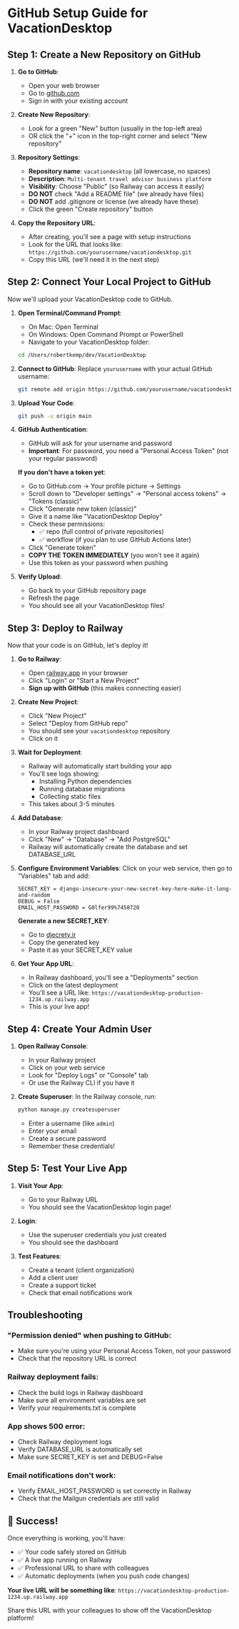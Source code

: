 # GitHub Setup Guide for VacationDesktop

## Step 1: Create a New Repository on GitHub

1. **Go to GitHub**:
   - Open your web browser
   - Go to [github.com](https://github.com)
   - Sign in with your existing account

2. **Create New Repository**:
   - Look for a green "New" button (usually in the top-left area)
   - OR click the "+" icon in the top-right corner and select "New repository"

3. **Repository Settings**:
   - **Repository name**: `vacationdesktop` (all lowercase, no spaces)
   - **Description**: `Multi-tenant travel advisor business platform`
   - **Visibility**: Choose "Public" (so Railway can access it easily)
   - **DO NOT** check "Add a README file" (we already have files)
   - **DO NOT** add .gitignore or license (we already have these)
   - Click the green "Create repository" button

4. **Copy the Repository URL**:
   - After creating, you'll see a page with setup instructions
   - Look for the URL that looks like: `https://github.com/yourusername/vacationdesktop.git`
   - Copy this URL (we'll need it in the next step)

## Step 2: Connect Your Local Project to GitHub

Now we'll upload your VacationDesktop code to GitHub.

1. **Open Terminal/Command Prompt**:
   - On Mac: Open Terminal
   - On Windows: Open Command Prompt or PowerShell
   - Navigate to your VacationDesktop folder:
   ```bash
   cd /Users/robertkemp/dev/VacationDesktop
   ```

2. **Connect to GitHub**:
   Replace `yourusername` with your actual GitHub username:
   ```bash
   git remote add origin https://github.com/yourusername/vacationdesktop.git
   ```

3. **Upload Your Code**:
   ```bash
   git push -u origin main
   ```

4. **GitHub Authentication**:
   - GitHub will ask for your username and password
   - **Important**: For password, you need a "Personal Access Token" (not your regular password)
   
   **If you don't have a token yet**:
   - Go to GitHub.com → Your profile picture → Settings
   - Scroll down to "Developer settings" → "Personal access tokens" → "Tokens (classic)"
   - Click "Generate new token (classic)"
   - Give it a name like "VacationDesktop Deploy"
   - Check these permissions:
     - ✅ repo (full control of private repositories)
     - ✅ workflow (if you plan to use GitHub Actions later)
   - Click "Generate token"
   - **COPY THE TOKEN IMMEDIATELY** (you won't see it again)
   - Use this token as your password when pushing

5. **Verify Upload**:
   - Go back to your GitHub repository page
   - Refresh the page
   - You should see all your VacationDesktop files!

## Step 3: Deploy to Railway

Now that your code is on GitHub, let's deploy it!

1. **Go to Railway**:
   - Open [railway.app](https://railway.app) in your browser
   - Click "Login" or "Start a New Project"
   - **Sign up with GitHub** (this makes connecting easier)

2. **Create New Project**:
   - Click "New Project"
   - Select "Deploy from GitHub repo"
   - You should see your `vacationdesktop` repository
   - Click on it

3. **Wait for Deployment**:
   - Railway will automatically start building your app
   - You'll see logs showing:
     - Installing Python dependencies
     - Running database migrations
     - Collecting static files
   - This takes about 3-5 minutes

4. **Add Database**:
   - In your Railway project dashboard
   - Click "New" → "Database" → "Add PostgreSQL"
   - Railway will automatically create the database and set DATABASE_URL

5. **Configure Environment Variables**:
   Click on your web service, then go to "Variables" tab and add:

   ```
   SECRET_KEY = django-insecure-your-new-secret-key-here-make-it-long-and-random
   DEBUG = False
   EMAIL_HOST_PASSWORD = G0lfer99%7458720
   ```

   **Generate a new SECRET_KEY**:
   - Go to [djecrety.ir](https://djecrety.ir/)
   - Copy the generated key
   - Paste it as your SECRET_KEY value

6. **Get Your App URL**:
   - In Railway dashboard, you'll see a "Deployments" section
   - Click on the latest deployment
   - You'll see a URL like: `https://vacationdesktop-production-1234.up.railway.app`
   - This is your live app!

## Step 4: Create Your Admin User

1. **Open Railway Console**:
   - In your Railway project
   - Click on your web service
   - Look for "Deploy Logs" or "Console" tab
   - Or use the Railway CLI if you have it

2. **Create Superuser**:
   In the Railway console, run:
   ```bash
   python manage.py createsuperuser
   ```
   - Enter a username (like `admin`)
   - Enter your email
   - Create a secure password
   - Remember these credentials!

## Step 5: Test Your Live App

1. **Visit Your App**:
   - Go to your Railway URL
   - You should see the VacationDesktop login page!

2. **Login**:
   - Use the superuser credentials you just created
   - You should see the dashboard

3. **Test Features**:
   - Create a tenant (client organization)
   - Add a client user
   - Create a support ticket
   - Check that email notifications work

## Troubleshooting

### "Permission denied" when pushing to GitHub:
- Make sure you're using your Personal Access Token, not your password
- Check that the repository URL is correct

### Railway deployment fails:
- Check the build logs in Railway dashboard
- Make sure all environment variables are set
- Verify your requirements.txt is complete

### App shows 500 error:
- Check Railway deployment logs
- Verify DATABASE_URL is automatically set
- Make sure SECRET_KEY is set and DEBUG=False

### Email notifications don't work:
- Verify EMAIL_HOST_PASSWORD is set correctly in Railway
- Check that the Mailgun credentials are still valid

## 🎉 Success!

Once everything is working, you'll have:
- ✅ Your code safely stored on GitHub
- ✅ A live app running on Railway
- ✅ Professional URL to share with colleagues
- ✅ Automatic deployments (when you push code changes)

**Your live URL will be something like**:
`https://vacationdesktop-production-1234.up.railway.app`

Share this URL with your colleagues to show off the VacationDesktop platform!